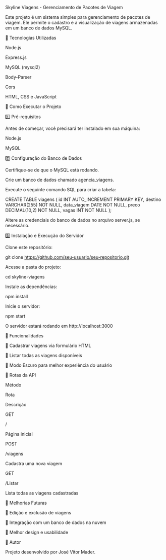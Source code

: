 Skyline Viagens - Gerenciamento de Pacotes de Viagem

Este projeto é um sistema simples para gerenciamento de pacotes de viagem. Ele permite o cadastro e a visualização de viagens armazenadas em um banco de dados MySQL.

📌 Tecnologias Utilizadas

Node.js

Express.js

MySQL (mysql2)

Body-Parser

Cors

HTML, CSS e JavaScript

🚀 Como Executar o Projeto

1️⃣ Pré-requisitos

Antes de começar, você precisará ter instalado em sua máquina:

Node.js

MySQL

2️⃣ Configuração do Banco de Dados

Certifique-se de que o MySQL está rodando.

Crie um banco de dados chamado agencia_viagens.

Execute o seguinte comando SQL para criar a tabela:

CREATE TABLE viagens (
    id INT AUTO_INCREMENT PRIMARY KEY,
    destino VARCHAR(255) NOT NULL,
    data_viagem DATE NOT NULL,
    preco DECIMAL(10,2) NOT NULL,
    vagas INT NOT NULL
);

Altere as credenciais do banco de dados no arquivo server.js, se necessário.

3️⃣ Instalação e Execução do Servidor

Clone este repositório:

git clone https://github.com/seu-usuario/seu-repositorio.git

Acesse a pasta do projeto:

cd skyline-viagens

Instale as dependências:

npm install

Inicie o servidor:

npm start

O servidor estará rodando em http://localhost:3000

📌 Funcionalidades

📌 Cadastrar viagens via formulário HTML

📌 Listar todas as viagens disponíveis

📌 Modo Escuro para melhor experiência do usuário

📌 Rotas da API

Método

Rota

Descrição

GET

/

Página inicial

POST

/viagens

Cadastra uma nova viagem

GET

/Listar

Lista todas as viagens cadastradas

📌 Melhorias Futuras

🔹 Edição e exclusão de viagens

🔹 Integração com um banco de dados na nuvem

🔹 Melhor design e usabilidade

📌 Autor

Projeto desenvolvido por José Vitor Mader.

